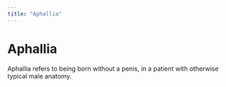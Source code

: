 ```yaml
---
title: "Aphallia"
---
```


# Aphallia

<p>Aphallia refers to being born without a penis, in a patient with otherwise typical male anatomy.</p>